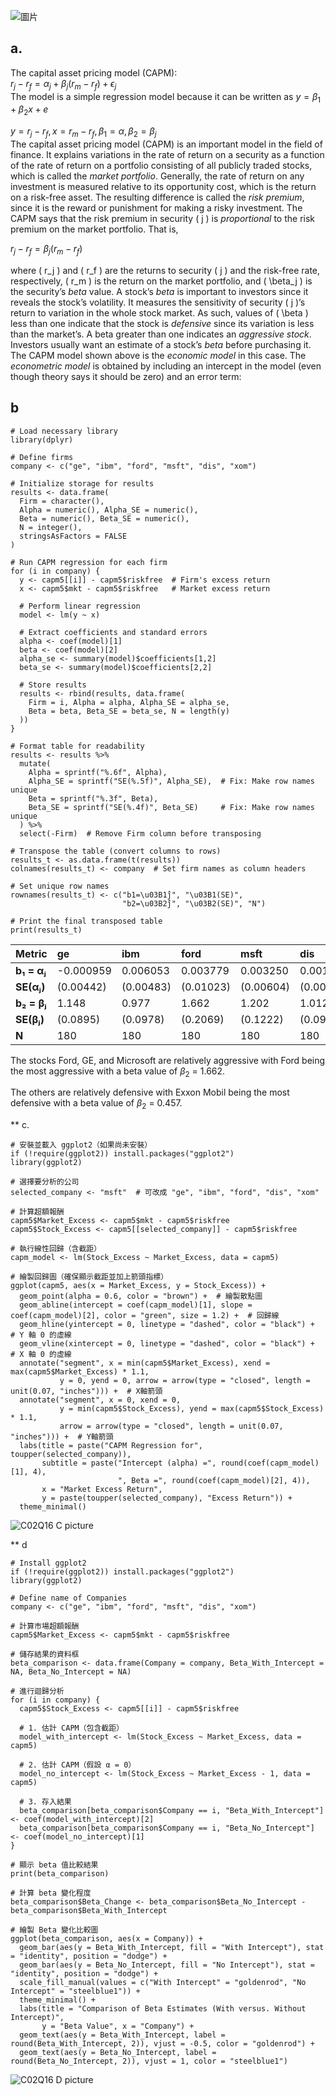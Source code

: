 ![圖片](https://github.com/user-attachments/assets/1bfc746b-97d6-462d-be3c-16f9b5e92f57)

## a.
The capital asset pricing model (CAPM):\
$r_j - r_f = \alpha_j + \beta_j (r_m - r_f) + \epsilon_j$
\
The model is a simple regression model because it can be written as $y = \beta_1 + \beta_2 x +e$

$y = r_j - r_f , x = r_m - r_f , \beta_1 = \alpha ,\beta_2 = \beta_j$
\
The capital asset pricing model (CAPM) is an important model in the field of finance. It explains variations in the rate of return on a security as a function of the rate of return on a portfolio consisting of all publicly traded stocks, which is called the *market portfolio*. Generally, the rate of return on any investment is measured relative to its opportunity cost, which is the return on a risk-free asset. The resulting difference is called the *risk premium*, since it is the reward or punishment for making a risky investment. The CAPM says that the risk premium in security \( j \) is *proportional* to the risk premium on the market portfolio. That is,

$r_j - r_f = \beta_j (r_m - r_f)$

where \( r_j \) and \( r_f \) are the returns to security \( j \) and the risk-free rate, respectively, \( r_m \) is the return on the market portfolio, and \( \beta_j \) is the security’s *beta* value. A stock’s *beta* is important to investors since it reveals the stock’s volatility. It measures the sensitivity of security \( j \)’s return to variation in the whole stock market. As such, values of \( \beta \) less than one indicate that the stock is *defensive* since its variation is less than the market’s. A beta greater than one indicates an *aggressive stock*. Investors usually want an estimate of a stock’s *beta* before purchasing it. The CAPM model shown above is the *economic model* in this case. The *econometric model* is obtained by including an intercept in the model (even though theory says it should be zero) and an error term:

## b
```
# Load necessary library
library(dplyr)

# Define firms
company <- c("ge", "ibm", "ford", "msft", "dis", "xom")

# Initialize storage for results
results <- data.frame(
  Firm = character(), 
  Alpha = numeric(), Alpha_SE = numeric(),
  Beta = numeric(), Beta_SE = numeric(), 
  N = integer(),
  stringsAsFactors = FALSE
)

# Run CAPM regression for each firm
for (i in company) {
  y <- capm5[[i]] - capm5$riskfree  # Firm's excess return
  x <- capm5$mkt - capm5$riskfree   # Market excess return
  
  # Perform linear regression
  model <- lm(y ~ x)
  
  # Extract coefficients and standard errors
  alpha <- coef(model)[1]
  beta <- coef(model)[2]
  alpha_se <- summary(model)$coefficients[1,2]
  beta_se <- summary(model)$coefficients[2,2]
  
  # Store results
  results <- rbind(results, data.frame(
    Firm = i, Alpha = alpha, Alpha_SE = alpha_se,
    Beta = beta, Beta_SE = beta_se, N = length(y)
  ))
}

# Format table for readability
results <- results %>%
  mutate(
    Alpha = sprintf("%.6f", Alpha), 
    Alpha_SE = sprintf("SE(%.5f)", Alpha_SE),  # Fix: Make row names unique
    Beta = sprintf("%.3f", Beta),
    Beta_SE = sprintf("SE(%.4f)", Beta_SE)     # Fix: Make row names unique
  ) %>%
  select(-Firm)  # Remove Firm column before transposing

# Transpose the table (convert columns to rows)
results_t <- as.data.frame(t(results))
colnames(results_t) <- company  # Set firm names as column headers

# Set unique row names
rownames(results_t) <- c("b1=\u03B1̂j", "\u03B1(SE)",
                         "b2=\u03B2̂j", "\u03B2(SE)", "N")

# Print the final transposed table
print(results_t)
```
| Metric      | ge        | ibm      | ford     | msft     | dis      | xom      |
|:-----------|:---------|:--------|:--------|:--------|:--------|:--------|
| **b₁ = αⱼ**  | -0.000959 | 0.006053 | 0.003779 | 0.003250 | 0.001047 | 0.005284 |
| **SE(αⱼ)**   | (0.00442) | (0.00483) | (0.01023) | (0.00604) | (0.00468) | (0.00354) |
| **b₂ = βⱼ**  | 1.148     | 0.977    | 1.662    | 1.202    | 1.012    | 0.457    |
| **SE(βⱼ)**   | (0.0895)  | (0.0978)  | (0.2069)  | (0.1222)  | (0.0946)  | (0.0716)  |
| **N**        | 180       | 180      | 180      | 180      | 180      | 180      |

The stocks Ford, GE, and Microsoft are relatively aggressive with Ford being the most aggressive with a beta value of $\beta_2$ = 1.662. 

The others are relatively defensive with Exxon Mobil being the most defensive with a beta value of $\beta_2$ = 0.457.


** c.
```
# 安裝並載入 ggplot2（如果尚未安裝）
if (!require(ggplot2)) install.packages("ggplot2")
library(ggplot2)

# 選擇要分析的公司
selected_company <- "msft"  # 可改成 "ge", "ibm", "ford", "dis", "xom"

# 計算超額報酬
capm5$Market_Excess <- capm5$mkt - capm5$riskfree
capm5$Stock_Excess <- capm5[[selected_company]] - capm5$riskfree

# 執行線性回歸（含截距）
capm_model <- lm(Stock_Excess ~ Market_Excess, data = capm5)

# 繪製回歸圖（確保顯示截距並加上箭頭指標）
ggplot(capm5, aes(x = Market_Excess, y = Stock_Excess)) +
  geom_point(alpha = 0.6, color = "brown") +  # 繪製散點圖
  geom_abline(intercept = coef(capm_model)[1], slope = coef(capm_model)[2], color = "green", size = 1.2) +  # 回歸線
  geom_hline(yintercept = 0, linetype = "dashed", color = "black") +  # Y 軸 0 的虛線
  geom_vline(xintercept = 0, linetype = "dashed", color = "black") +  # X 軸 0 的虛線
  annotate("segment", x = min(capm5$Market_Excess), xend = max(capm5$Market_Excess) * 1.1, 
           y = 0, yend = 0, arrow = arrow(type = "closed", length = unit(0.07, "inches"))) +  # X軸箭頭
  annotate("segment", x = 0, xend = 0, 
           y = min(capm5$Stock_Excess), yend = max(capm5$Stock_Excess) * 1.1, 
           arrow = arrow(type = "closed", length = unit(0.07, "inches"))) +  # Y軸箭頭
  labs(title = paste("CAPM Regression for", toupper(selected_company)),
       subtitle = paste("Intercept (alpha) =", round(coef(capm_model)[1], 4),
                        ", Beta =", round(coef(capm_model)[2], 4)),
       x = "Market Excess Return",
       y = paste(toupper(selected_company), "Excess Return")) +
  theme_minimal()
```
![C02Q16 C  picture](https://github.com/user-attachments/assets/623907e0-06d8-4a37-9302-2e7b56b9db96)

** d
```
# Install ggplot2
if (!require(ggplot2)) install.packages("ggplot2")
library(ggplot2)

# Define name of Companies
company <- c("ge", "ibm", "ford", "msft", "dis", "xom")

# 計算市場超額報酬
capm5$Market_Excess <- capm5$mkt - capm5$riskfree

# 儲存結果的資料框
beta_comparison <- data.frame(Company = company, Beta_With_Intercept = NA, Beta_No_Intercept = NA)

# 進行迴歸分析
for (i in company) {
  capm5$Stock_Excess <- capm5[[i]] - capm5$riskfree
  
  # 1. 估計 CAPM（包含截距）
  model_with_intercept <- lm(Stock_Excess ~ Market_Excess, data = capm5)
  
  # 2. 估計 CAPM（假設 α = 0）
  model_no_intercept <- lm(Stock_Excess ~ Market_Excess - 1, data = capm5)
  
  # 3. 存入結果
  beta_comparison[beta_comparison$Company == i, "Beta_With_Intercept"] <- coef(model_with_intercept)[2]
  beta_comparison[beta_comparison$Company == i, "Beta_No_Intercept"] <- coef(model_no_intercept)[1]
}

# 顯示 beta 值比較結果
print(beta_comparison)

# 計算 beta 變化程度
beta_comparison$Beta_Change <- beta_comparison$Beta_No_Intercept - beta_comparison$Beta_With_Intercept

# 繪製 Beta 變化比較圖
ggplot(beta_comparison, aes(x = Company)) +
  geom_bar(aes(y = Beta_With_Intercept, fill = "With Intercept"), stat = "identity", position = "dodge") +
  geom_bar(aes(y = Beta_No_Intercept, fill = "No Intercept"), stat = "identity", position = "dodge") +
  scale_fill_manual(values = c("With Intercept" = "goldenrod", "No Intercept" = "steelblue1")) +
  theme_minimal() +
  labs(title = "Comparison of Beta Estimates (With versus. Without Intercept)",
       y = "Beta Value", x = "Company") +
  geom_text(aes(y = Beta_With_Intercept, label = round(Beta_With_Intercept, 2)), vjust = -0.5, color = "goldenrod") +
  geom_text(aes(y = Beta_No_Intercept, label = round(Beta_No_Intercept, 2)), vjust = 1, color = "steelblue1")
```
![C02Q16 D picture](https://github.com/user-attachments/assets/f5da05e0-6c43-4b47-9fd2-c9aa7c2bf33c)
